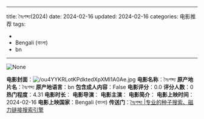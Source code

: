 
---
title: নৈঃশব্দ্য(2024)
date: 2024-02-16
updated: 2024-02-16
categories: 电影推荐
tags:

- 
- Bengali (বাংলা)
- bn
---

<img src="https://image.tmdb.org/t/p/originalNone" alt="None" title="None">

**电影封面**：<img src="https://image.tmdb.org/t/p/w200/ou4YYKRLotKPdktedXpXMl1A0Ae.jpg" alt="/ou4YYKRLotKPdktedXpXMl1A0Ae.jpg" title="/ou4YYKRLotKPdktedXpXMl1A0Ae.jpg">
**电影名称**：নৈঃশব্দ্য
**原产地片名**：নৈঃশব্দ্য
**原产地语言**：bn
**包含成人内容**：False
**电影评分**：0.0
**评分人数**：0
**热门程度**：4.31
**电影时长**：
**电影导演**：
**电影主演**：
**电影简介**：
**电影上映时间**：2024-02-16
**电影上映国家**：Bengali (বাংলা)
**传送门**：[নৈঃশব্দ্য |专业的种子搜索、磁力链接搜索引擎](https://movie.amd794.com:2083/?search=%E0%A6%A8%E0%A7%88%E0%A6%83%E0%A6%B6%E0%A6%AC%E0%A7%8D%E0%A6%A6%E0%A7%8D%E0%A6%AF&ordering=&mode=match_phrase&page_size=10&page=1)

